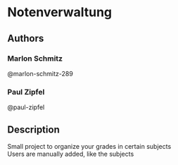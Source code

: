 # Notenverwaltung
   
## Authors
### Marlon Schmitz
@marlon-schmitz-289
### Paul Zipfel
@paul-zipfel   
   
## Description
Small project to organize your grades in certain subjects   
Users are manually added, like the subjects
